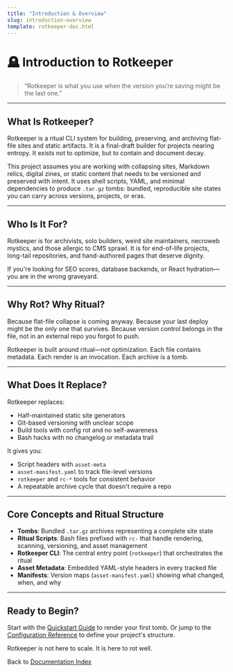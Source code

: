 ```yaml
---
title: "Introduction & Overview"
slug: introduction-overview
template: rotkeeper-doc.html
---
```


# 🪦 Introduction to Rotkeeper

> “Rotkeeper is what you use when the version you’re saving might be the last one.”

***

## What Is Rotkeeper?

Rotkeeper is a ritual CLI system for building, preserving, and archiving flat-file sites and static artifacts. It is a final-draft builder for projects nearing entropy. It exists not to optimize, but to contain and document decay.

This project assumes you are working with collapsing sites, Markdown relics, digital zines, or static content that needs to be versioned and preserved with intent. It uses shell scripts, YAML, and minimal dependencies to produce `.tar.gz` tombs: bundled, reproducible site states you can carry across versions, projects, or eras.

***

## Who Is It For?

Rotkeeper is for archivists, solo builders, weird site maintainers, necroweb mystics, and those allergic to CMS sprawl. It is for end-of-life projects, long-tail repositories, and hand-authored pages that deserve dignity.

If you're looking for SEO scores, database backends, or React hydration—you are in the wrong graveyard.

***

## Why Rot? Why Ritual?

Because flat-file collapse is coming anyway.
Because your last deploy might be the only one that survives.
Because version control belongs in the file, not in an external repo you forgot to push.

Rotkeeper is built around ritual—not optimization. Each file contains metadata. Each render is an invocation. Each archive is a tomb.

***

## What Does It Replace?

Rotkeeper replaces:
- Half-maintained static site generators
- Git-based versioning with unclear scope
- Build tools with config rot and no self-awareness
- Bash hacks with no changelog or metadata trail

It gives you:
- Script headers with `asset-meta`
- `asset-manifest.yaml` to track file-level versions
- `rotkeeper` and `rc-*` tools for consistent behavior
- A repeatable archive cycle that doesn't require a repo

***

## Core Concepts and Ritual Structure

- **Tombs**: Bundled `.tar.gz` archives representing a complete site state
- **Ritual Scripts**: Bash files prefixed with `rc-` that handle rendering, scanning, versioning, and asset management
- **Rotkeeper CLI**: The central entry point (`rotkeeper`) that orchestrates the ritual
- **Asset Metadata**: Embedded YAML-style headers in every tracked file
- **Manifests**: Version maps (`asset-manifest.yaml`) showing what changed, when, and why

***

## Ready to Begin?

Start with the [Quickstart Guide](quickstart-guide.md) to render your first tomb.
Or jump to the [Configuration Reference](configuration-reference.md) to define your project's structure.

Rotkeeper is not here to scale. It is here to rot well.

Back to [Documentation Index](index.md)

<!--
LIMERICK

A keeper once built in despair,
Stored scripts with meticulous care.
Each folder a curse,
Each asset a hearse—
But the tombshell was perfectly bare.

SORA PROMPT

"a file archivist constructing a collapsing digital tomb, surrounded by obsolete shell scripts, monochrome glyphs, and hollow echoing logs"
-->